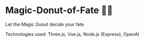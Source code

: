 # Magic-Donut-of-Fate 🍩🍩

Let the Magic Donut decide your fate

Technologies used: Three.js, Vue.js, Node.js (Express), OpenAI

